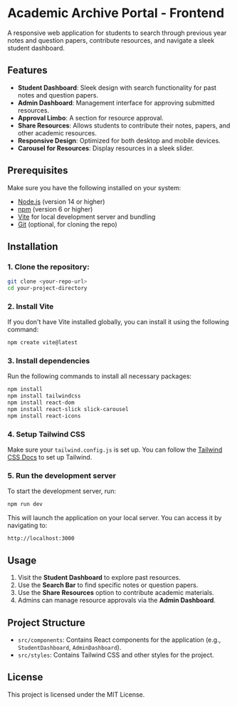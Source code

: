 
# Academic Archive Portal - Frontend

A responsive web application for students to search through previous year notes and question papers, contribute resources, and navigate a sleek student dashboard.

## Features

- **Student Dashboard**: Sleek design with search functionality for past notes and question papers.
- **Admin Dashboard**: Management interface for approving submitted resources.
- **Approval Limbo**: A section for resource approval.
- **Share Resources**: Allows students to contribute their notes, papers, and other academic resources.
- **Responsive Design**: Optimized for both desktop and mobile devices.
- **Carousel for Resources**: Display resources in a sleek slider.

## Prerequisites

Make sure you have the following installed on your system:

- [Node.js](https://nodejs.org/) (version 14 or higher)
- [npm](https://www.npmjs.com/) (version 6 or higher)
- [Vite](https://vitejs.dev/) for local development server and bundling
- [Git](https://git-scm.com/) (optional, for cloning the repo)

## Installation

### 1. Clone the repository:

```bash
git clone <your-repo-url>
cd your-project-directory
```

### 2. Install Vite

If you don't have Vite installed globally, you can install it using the following command:

```bash
npm create vite@latest
```

### 3. Install dependencies

Run the following commands to install all necessary packages:

```bash
npm install
npm install tailwindcss
npm install react-dom
npm install react-slick slick-carousel
npm install react-icons
```

### 4. Setup Tailwind CSS

Make sure your `tailwind.config.js` is set up. You can follow the [Tailwind CSS Docs](https://tailwindcss.com/docs/installation) to set up Tailwind.

### 5. Run the development server

To start the development server, run:

```bash
npm run dev
```

This will launch the application on your local server. You can access it by navigating to:

```
http://localhost:3000
```

## Usage

1. Visit the **Student Dashboard** to explore past resources.
2. Use the **Search Bar** to find specific notes or question papers.
3. Use the **Share Resources** option to contribute academic materials.
4. Admins can manage resource approvals via the **Admin Dashboard**.

## Project Structure

- `src/components`: Contains React components for the application (e.g., `StudentDashboard`, `AdminDashboard`).
- `src/styles`: Contains Tailwind CSS and other styles for the project.

## License

This project is licensed under the MIT License.
